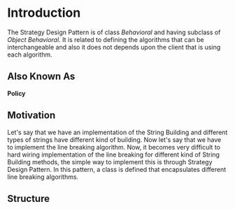 # Introduction
The Strategy Design Pattern is of class _Behavioral_ and having subclass of _Object Behavioral_. It is related to defining the algorithms that can be interchangeable and also it does not depends upon the client that is using each algorithm.

## Also Known As
**Policy**

## Motivation
Let's say that we have an implementation of the String Building and different types of strings have different kind of building. Now let's say that we have to implement the line breaking algorithm. Now, it becomes very difficult to hard wiring implementation of the line breaking for different kind of String Building methods, the simple way to implement this is through Strategy Design Pattern. In this pattern, a class is defined that encapsulates different line breaking algorithms.

## Structure
